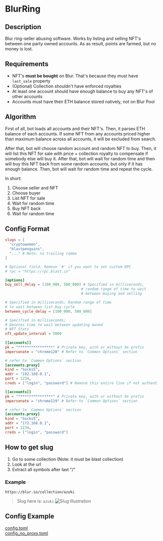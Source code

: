 # BlurRing

## Description
Blur ring-seller abusing software. Works by listing and selling NFT's between one party owned accounts.
As as result, points are farmed, but no money is lost.

## Requirements
- NFT's **must be bought** on Blur. That's because they must have `last_sale` property
- (Optional) Collection shouldn't have enforced royalties
- At least one account should have enough balance to buy any NFT's of other accounts
- Accounts must have their ETH balance stored natively, not on Blur Pool

## Algorithm
First of all, bot loads all accounts and their NFT's. 
Then, it parses ETH balance of each accounts.
If some NFT from any accounts priced higher than maximum balance across all accounts, it will be excluded from search.

After that, bot will choose random account and random NFT to buy.
Then, it will list this NFT for sale with price + collection royalty to compensate if somebody else will buy it.
After that, bot will wait for random time and then will buy this NFT back from some random accounts, but only if it has enough balance.
Then, bot will wait for random time and repeat the cycle.

In short:
1. Choose seller and NFT
2. Choose buyer
3. List NFT for sale
4. Wait for random time
5. Buy NFT back
6. Wait for random time


## Config Format
```toml
slugs = [
  "cryptowomen",
  "blastpenguins",
  "..." # Note: no trailing comma
]

# Optional field. Remove '#' if you want to set custom RPC
# rpc = "https://rpc.blast.io"

[options]
buy_sell_delay = [100_000, 500_000] # Specified in milliseconds, 
                                   # random range of time to wait 
                                   # between buying and selling

# Specified in milliseconds; Random range of time
# to wait between list-buy cycle
between_cycle_delay = [100_000, 500_000]

# Specified in milliseconds;
# Denotes time to wait between updating owned
# NFT Stats
nft_update_interval = 5000
  
[[accounts]]
pk = "****************" # Private key, with or without 0x prefix
impersonate = "chrome120" # Refer to `Common Options` section

# refer to `Common Options` section
[accounts.proxy]
kind = "Socks5",
addr = "192.168.0.1",
port = 1234,
creds = ["login", "password"] # Remove this entire line if not authentication is needed

[[accounts]]
pk = "****************" # Private key, with or without 0x prefix
impersonate = "chrome119" # Refer to `Common Options` section

# refer to `Common Options` section
[accounts.proxy]
kind = "Socks5",
addr = "172.168.0.1",
port = 1234,
creds = ["login", "password"]
````

## How to get slug
1. Go to some collection (Note: it must be blast collection)
2. Look at the url
3. Extract all symbols after last "/"

### Example
`https://blur.io/collection/azuki`
> Slug here is: `azuki`
![Slug Illustration](blur_slug.png)

## Config Example
[config.toml](blurring_assets/config.toml) <br/>
[config_no_proxy.toml](blurring_assets/config_no_proxy.toml)
